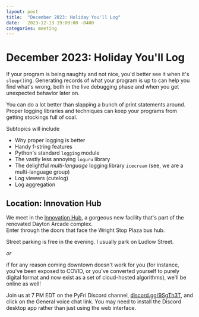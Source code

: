 ```yaml
---
layout: post
title:  "December 2023: Holiday You'll Log"
date:   2023-12-13 19:00:00 -0400
categories: meeting
---
```


# December 2023: Holiday You'll Log 

If your program is being naughty and not nice, you'd better see it when 
it's `sleep()`ing.  Generating records of what your program is up to can 
help you find what's wrong, both in the live debugging phase and when you 
get unexpected behavior later on.

You can do a lot better than slapping a bunch of print statements around. 
Proper logging libraries and techniques can keep your programs from getting 
stockings full of coal. 

Subtopics will include 

- Why proper logging is better 
- Handy f-string features 
- Python's standard `logging` module
- The vastly less annoying `loguru` library 
- The delightful *multi-language* logging library `icecream` (see, we are a multi-language group)
- Log viewers (cutelog)
- Log aggregation


## Location: Innovation Hub 

We meet in the [Innovation Hub](https://www.thehubdayton.com/), 
a gorgeous new facility that's part of the renovated Dayton Arcade complex.  
Enter through the doors that face the Wright Stop Plaza bus hub.

Street parking is free in the evening.  I usually park on Ludlow Street.

*or* 

if for any reason coming downtown doesn't work for you (for instance, 
you've been exposed to COVID, or you've converted yourself to purely 
digital format and now exist as 
a set of cloud-hosted algorithms), we'll be online as well!  

Join us at 7 PM EDT on the PyFri Discord channel, [discord.gg/9SgTh3T](https://discord.gg/9SgTh3T), and click on the 
General voice chat link.  You may need to install the Discord desktop app rather than just using 
the web interface.

